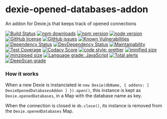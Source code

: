 # dexie-opened-databases-addon
An addon for Dexie.js that keeps track of opened connections

[![Build Status](https://www.travis-ci.org/andrehtissot/dexie-opened-databases-addon.svg?branch=master)](https://www.travis-ci.org/andrehtissot/dexie-opened-databases-addon)
[![npm downloads](https://img.shields.io/npm/dt/dexie-opened-databases-addon.svg)](https://www.npmjs.com/package/dexie-opened-databases-addon)
[![npm version](https://img.shields.io/npm/v/dexie-opened-databases-addon.svg)](https://www.npmjs.com/package/dexie-opened-databases-addon)
[![node version](https://img.shields.io/node/v/dexie-opened-databases-addon.svg)](https://www.npmjs.com/package/dexie-opened-databases-addon)
[![GitHub license](https://img.shields.io/github/license/andrehtissot/dexie-opened-databases-addon.svg)](https://github.com/andrehtissot/dexie-opened-databases-addon/blob/master/LICENSE)
[![GitHub issues](https://img.shields.io/github/issues/andrehtissot/dexie-opened-databases-addon.svg)](https://github.com/andrehtissot/dexie-opened-databases-addon/issues)
[![Known Vulnerabilities](https://snyk.io/test/github/andrehtissot/dexie-opened-databases-addon/badge.svg?targetFile=package.json)](https://snyk.io/test/github/andrehtissot/dexie-opened-databases-addon?targetFile=package.json)
[![Dependency Status](https://img.shields.io/david/andrehtissot/dexie-opened-databases-addon.svg)](https://david-dm.org/andrehtissot/dexie-opened-databases-addon)
[![DevDependency Status](https://img.shields.io/david/dev/andrehtissot/dexie-opened-databases-addon.svg)](https://david-dm.org/andrehtissot/dexie-opened-databases-addon?type=dev)
[![Maintainability](https://api.codeclimate.com/v1/badges/1257f78f1a31db60f684/maintainability)](https://codeclimate.com/github/andrehtissot/dexie-opened-databases-addon/maintainability)
[![Test Coverage](https://api.codeclimate.com/v1/badges/1257f78f1a31db60f684/test_coverage)](https://codeclimate.com/github/andrehtissot/dexie-opened-databases-addon/test_coverage)
[![Codacy Score](https://api.codacy.com/project/badge/Grade/dafc9b24e8854347ba2cd0ab7cbf9b3b)](https://app.codacy.com/app/andrehtissot/dexie-opened-databases-addon?utm_source=github.com&utm_medium=referral&utm_content=andrehtissot/dexie-opened-databases-addon&utm_campaign=Badge_Grade_Dashboard)
[![code style: prettier](https://img.shields.io/badge/code_style-prettier-ff69b4.svg)](https://github.com/prettier/prettier)
[![minified size](https://img.shields.io/bundlephobia/min/dexie-opened-databases-addon.svg)](https://www.npmjs.com/package/dexie-opened-databases-addon)
[![minzipped size](https://img.shields.io/bundlephobia/minzip/dexie-opened-databases-addon.svg)](https://www.npmjs.com/package/dexie-opened-databases-addon)
[![Language grade: JavaScript](https://img.shields.io/lgtm/grade/javascript/g/andrehtissot/dexie-opened-databases-addon.svg?logo=lgtm&logoWidth=18)](https://lgtm.com/projects/g/andrehtissot/dexie-opened-databases-addon/context:javascript)
[![Total alerts](https://img.shields.io/lgtm/alerts/g/andrehtissot/dexie-opened-databases-addon.svg?logo=lgtm&logoWidth=18)](https://lgtm.com/projects/g/andrehtissot/dexie-opened-databases-addon/alerts/)
[![DeepScan grade](https://deepscan.io/api/teams/3417/projects/5066/branches/39493/badge/grade.svg)](https://deepscan.io/dashboard#view=project&tid=3417&pid=5066&bid=39493)

### How it works

When a new Dexie is instanciated ie `new Dexie(dbName, { addons: [ DexieOpenedDatabasesAddon ] }).open()`, this instance is kept as `Dexie.openedDatabases`, in a Map with the database name as key.

When the connection is closed ie `db.close()`, its instance is removed from the `Dexie.openedDatabases` Map.
